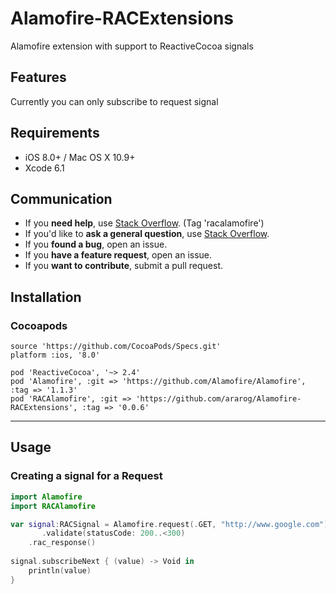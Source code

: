 # Alamofire-RACExtensions
Alamofire extension with support to ReactiveCocoa signals

## Features

Currently you can only subscribe to request signal

## Requirements

- iOS 8.0+ / Mac OS X 10.9+
- Xcode 6.1

## Communication

- If you **need help**, use [Stack Overflow](http://stackoverflow.com/questions/tagged/alamofire). (Tag 'racalamofire')
- If you'd like to **ask a general question**, use [Stack Overflow](http://stackoverflow.com/questions/tagged/racalamofire).
- If you **found a bug**, open an issue.
- If you **have a feature request**, open an issue.
- If you **want to contribute**, submit a pull request.

## Installation

### Cocoapods

``` 
source 'https://github.com/CocoaPods/Specs.git'
platform :ios, '8.0'

pod 'ReactiveCocoa', '~> 2.4'
pod 'Alamofire', :git => 'https://github.com/Alamofire/Alamofire', :tag => '1.1.3'
pod 'RACAlamofire', :git => 'https://github.com/ararog/Alamofire-RACExtensions', :tag => '0.0.6'
```

---

## Usage

### Creating a signal for a Request

```swift
import Alamofire
import RACAlamofire

var signal:RACSignal = Alamofire.request(.GET, "http://www.google.com")
       .validate(statusCode: 200..<300)
	.rac_response()
        
signal.subscribeNext { (value) -> Void in
	println(value)
}
```
